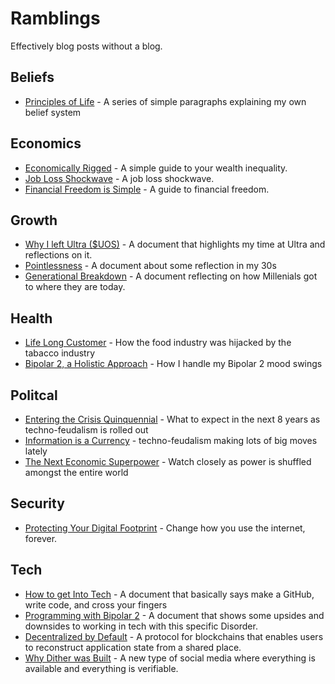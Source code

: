 # Ramblings

Effectively blog posts without a blog.

## Beliefs

- [Principles of Life](./principles-of-life.md) - A series of simple paragraphs explaining my own belief system

## Economics

- [Economically Rigged](./economically-rigged.md) - A simple guide to your wealth inequality.
- [Job Loss Shockwave](./job-loss-shockwave.md) - A job loss shockwave.
- [Financial Freedom is Simple](./financial-freedom-is-simple.md) - A guide to financial freedom.

## Growth

- [Why I left Ultra ($UOS)](./why-i-left-ultra-uos.md) - A document that highlights my time at Ultra and reflections on it.
- [Pointlessness](./pointlessness.md) - A document about some reflection in my 30s
- [Generational Breakdown](./generational-breakdown.md) - A document reflecting on how Millenials got to where they are today.

## Health

- [Life Long Customer](./life-long-customer.md) - How the food industry was hijacked by the tabacco industry
- [Bipolar 2, a Holistic Approach](./bipolar-2-holistic-approach.md) - How I handle my Bipolar 2 mood swings
  
## Politcal

- [Entering the Crisis Quinquennial](./entering-the-crisis-quinquennial.md) - What to expect in the next 8 years as techno-feudalism is rolled out
- [Information is a Currency](./information-is-a-currency.md) - techno-feudalism making lots of big moves lately
- [The Next Economic Superpower](./the-next-economic-super-power.md) - Watch closely as power is shuffled amongst the entire world

## Security

- [Protecting Your Digital Footprint](./protecting-your-digital-footprint.md) - Change how you use the internet, forever.

## Tech

- [How to get Into Tech](./how-to-get-into-tech.md) - A document that basically says make a GitHub, write code, and cross your fingers
- [Programming with Bipolar 2](./programming-with-bipolar-2.md) - A document that shows some upsides and downsides to working in tech with this specific Disorder.
- [Decentralized by Default](./decentralized-by-default.md) - A protocol for blockchains that enables users to reconstruct application state from a shared place.
- [Why Dither was Built](./why-dither-was-built.md) - A new type of social media where everything is available and everything is verifiable.
